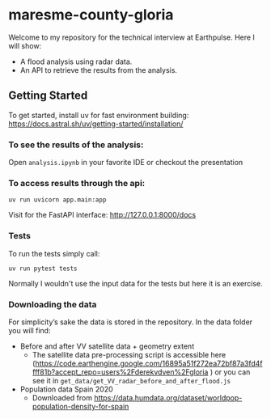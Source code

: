 # maresme-county-gloria

Welcome to my repository for the technical interview at Earthpulse. Here I will show:

- A flood analysis using radar data.
- An API to retrieve the results from the analysis.

## Getting Started

To get started, install uv for fast environment building:
https://docs.astral.sh/uv/getting-started/installation/

### To see the results of the analysis:

Open `analysis.ipynb` in your favorite IDE or checkout the presentation

### To access results through the api:

```
uv run uvicorn app.main:app
```

Visit for the FastAPI interface: http://127.0.0.1:8000/docs

### Tests

To run the tests simply call:
```commandline
uv run pytest tests
```
Normally I wouldn't use the input data for the tests but here it is an exercise. 

### Downloading the data

For simplicity’s sake the data is stored in the repository.
In the data folder you will find:
- Before and after VV satellite data + geometry extent
  - The satellite data pre-processing script is accessible here (https://code.earthengine.google.com/16895a51f272ea72bf87a3fd4ffff81b?accept_repo=users%2Fderekvdven%2Fgloria
) or you can see it in `get_data/get_VV_radar_before_and_after_flood.js`
- Population data Spain 2020
  - Downloaded from https://data.humdata.org/dataset/worldpop-population-density-for-spain



